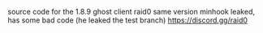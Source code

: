 source code for the 1.8.9 ghost client raid0
same version minhook leaked, has some bad code (he leaked the test branch)
https://discord.gg/raid0
